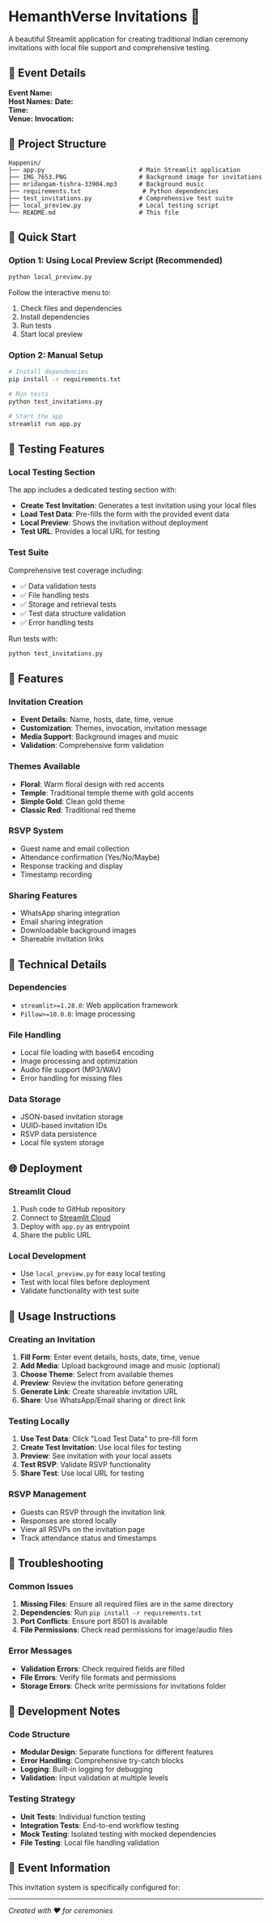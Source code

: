 # HemanthVerse Invitations 🎉

A beautiful Streamlit application for creating traditional Indian ceremony invitations with local file support and comprehensive testing.

## 🎯 Event Details

**Event Name:**   
**Host Names:** 
**Date:**  
**Time:**  
**Venue:** 
**Invocation:**

## 📁 Project Structure

```
Happenin/
├── app.py                          # Main Streamlit application
├── IMG_7653.PNG                    # Background image for invitations
├── mridangam-tishra-33904.mp3      # Background music
├── requirements.txt                 # Python dependencies
├── test_invitations.py             # Comprehensive test suite
├── local_preview.py                # Local testing script
└── README.md                       # This file
```

## 🚀 Quick Start

### Option 1: Using Local Preview Script (Recommended)
```bash
python local_preview.py
```
Follow the interactive menu to:
1. Check files and dependencies
2. Install dependencies
3. Run tests
4. Start local preview

### Option 2: Manual Setup
```bash
# Install dependencies
pip install -r requirements.txt

# Run tests
python test_invitations.py

# Start the app
streamlit run app.py
```

## 🧪 Testing Features

### Local Testing Section
The app includes a dedicated testing section with:
- **Create Test Invitation**: Generates a test invitation using your local files
- **Load Test Data**: Pre-fills the form with the provided event data
- **Local Preview**: Shows the invitation without deployment
- **Test URL**: Provides a local URL for testing

### Test Suite
Comprehensive test coverage including:
- ✅ Data validation tests
- ✅ File handling tests
- ✅ Storage and retrieval tests
- ✅ Test data structure validation
- ✅ Error handling tests

Run tests with:
```bash
python test_invitations.py
```

## 🎨 Features

### Invitation Creation
- **Event Details**: Name, hosts, date, time, venue
- **Customization**: Themes, invocation, invitation message
- **Media Support**: Background images and music
- **Validation**: Comprehensive form validation

### Themes Available
- **Floral**: Warm floral design with red accents
- **Temple**: Traditional temple theme with gold accents
- **Simple Gold**: Clean gold theme
- **Classic Red**: Traditional red theme

### RSVP System
- Guest name and email collection
- Attendance confirmation (Yes/No/Maybe)
- Response tracking and display
- Timestamp recording

### Sharing Features
- WhatsApp sharing integration
- Email sharing integration
- Downloadable background images
- Shareable invitation links

## 🔧 Technical Details

### Dependencies
- `streamlit>=1.28.0`: Web application framework
- `Pillow>=10.0.0`: Image processing

### File Handling
- Local file loading with base64 encoding
- Image processing and optimization
- Audio file support (MP3/WAV)
- Error handling for missing files

### Data Storage
- JSON-based invitation storage
- UUID-based invitation IDs
- RSVP data persistence
- Local file system storage

## 🌐 Deployment

### Streamlit Cloud
1. Push code to GitHub repository
2. Connect to [Streamlit Cloud](https://share.streamlit.io)
3. Deploy with `app.py` as entrypoint
4. Share the public URL

### Local Development
- Use `local_preview.py` for easy local testing
- Test with local files before deployment
- Validate functionality with test suite

## 🎯 Usage Instructions

### Creating an Invitation
1. **Fill Form**: Enter event details, hosts, date, time, venue
2. **Add Media**: Upload background image and music (optional)
3. **Choose Theme**: Select from available themes
4. **Preview**: Review the invitation before generating
5. **Generate Link**: Create shareable invitation URL
6. **Share**: Use WhatsApp/Email sharing or direct link

### Testing Locally
1. **Use Test Data**: Click "Load Test Data" to pre-fill form
2. **Create Test Invitation**: Use local files for testing
3. **Preview**: See invitation with your local assets
4. **Test RSVP**: Validate RSVP functionality
5. **Share Test**: Use local URL for testing

### RSVP Management
- Guests can RSVP through the invitation link
- Responses are stored locally
- View all RSVPs on the invitation page
- Track attendance status and timestamps

## 🐛 Troubleshooting

### Common Issues
1. **Missing Files**: Ensure all required files are in the same directory
2. **Dependencies**: Run `pip install -r requirements.txt`
3. **Port Conflicts**: Ensure port 8501 is available
4. **File Permissions**: Check read permissions for image/audio files

### Error Messages
- **Validation Errors**: Check required fields are filled
- **File Errors**: Verify file formats and permissions
- **Storage Errors**: Check write permissions for invitations folder

## 📝 Development Notes

### Code Structure
- **Modular Design**: Separate functions for different features
- **Error Handling**: Comprehensive try-catch blocks
- **Logging**: Built-in logging for debugging
- **Validation**: Input validation at multiple levels

### Testing Strategy
- **Unit Tests**: Individual function testing
- **Integration Tests**: End-to-end workflow testing
- **Mock Testing**: Isolated testing with mocked dependencies
- **File Testing**: Local file handling validation

## 🎉 Event Information

This invitation system is specifically configured for:



---

*Created with ❤️ for ceremonies*

